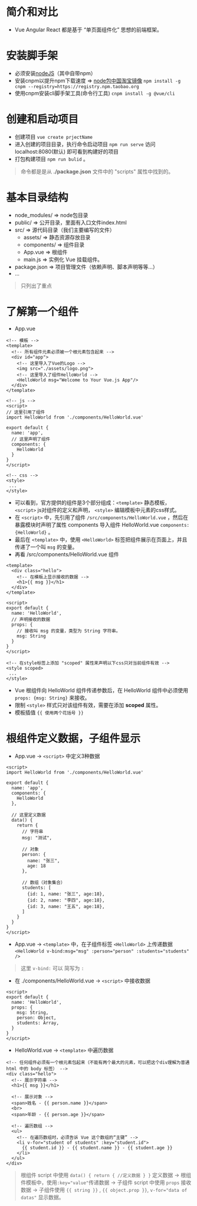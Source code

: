 # 简介和对比
* Vue Angular React 都是基于 “单页面组件化” 思想的前端框架。

# 安装脚手架
* 必须安装[nodeJS](http://nodejs.cn/download/)（其中自带npm）
* 安装cnpm以提升npm下载速度 => [node包中国淘宝镜像](http://npm.taobao.org/) `npm install -g cnpm --registry=https://registry.npm.taobao.org`
* 使用cnpm安装cli脚手架工具(命令行工具) `cnpm install -g @vue/cli`

# 创建和启动项目
* 创建项目 `vue create prjectName`
* 进入创建的项目目录，执行命令启动项目 `npm run serve` 访问 localhost:8080(默认) 即可看到构建好的项目
* 打包构建项目 `npm run bulid` 。
> 命令都是是从 **./package.json** 文件中的 "scripts" 属性中找到的。

# 基本目录结构
* node_modules/ => node包目录
* public/ => 公开目录，里面有入口文件index.html
* src/ => 源代码目录（我们主要编写的文件）
    * assets/ => 静态资源存放目录
    * components/ => 组件目录
    * App.vue => 根组件
    * main.js => 实例化 Vue 挂载组件。
* package.json => 项目管理文件（依赖声明、脚本声明等等...）
* ...
> 只列出了重点

# 了解第一个组件
* App.vue
```
<!-- 模板 -->
<template>
  <!-- 所有组件元素必须被一个根元素包含起来 -->
  <div id="app">
    <!-- 这里导入了Vue的Logo -->
    <img src="./assets/logo.png">
    <!-- 这里导入了组件HelloWorld -->
    <HelloWorld msg="Welcome to Your Vue.js App"/>
  </div>
</template>

<!-- js -->
<script>
// 这里引用了组件
import HelloWorld from './components/HelloWorld.vue'

export default {
  name: 'app',
  // 这里声明了组件
  components: {
    HelloWorld
  }
}
</script>

<!-- css -->
<style>
 ...
</style>
```
* 可以看到，官方提供的组件是3个部分组成：`<template>` 静态模板， `<script>` js对组件的定义和声明， `<style>` 编辑模板中元素的css样式。
* 在 `<script>` 中，先引用了组件 `/src/components/HelloWorld.vue` ，然后在暴露模块时声明了属性 components 导入组件 HelloWorld.vue `components: {HelloWorld}` 。
* 最后在 `<template>` 中，使用 `<HelloWorld>` 标签把组件展示在页面上，并且传递了一个叫 `msg` 的变量。
* 再看 /src/components/HelloWorld.vue 组件
```
<template>
  <div class="hello">
    <!-- 在模板上显示接收的数据 -->
    <h1>{{ msg }}</h1>
  </div>
</template>

<script>
export default {
  name: 'HelloWorld',
  // 声明接收的数据
  props: {
    // 接收叫 msg 的变量，类型为 String 字符串。
    msg: String
  }
}
</script>

<!-- 在style标签上添加 "scoped" 属性来声明以下css只对当前组件有效 -->
<style scoped>
 ...
</style>
```

* Vue 根组件向 HelloWorld 组件传递参数后，在 HelloWorld 组件中必须使用 `props: {msg: String}` 来接收。
* 限制 `<style>` 样式只对该组件有效，需要在添加 **scoped** 属性。
* 模板插值 `{{ 使用两个花括号 }}`

# 根组件定义数据，子组件显示
* App.vue -> `<script>` 中定义3种数据
```
<script>
import HelloWorld from './components/HelloWorld.vue'

export default {
  name: 'app',
  components: {
    HelloWorld
  },

  // 这里定义数据
  data() {
    return {
      // 字符串
      msg: "测试",

      // 对象
      person: {
        name: "张三",
        age: 18
      },

      // 数组（对象集合）
      students: [
        {id: 1, name: "张三", age:18},
        {id: 2, name: "李四", age:18},
        {id: 3, name: "王五", age:18},
      ]
    }
  }
}
</script>
```

* App.vue -> `<template>` 中，在子组件标签 `<HelloWorld>` 上传递数据 `<HelloWorld v-bind:msg="msg" :person="person" :students="students" />` 
> 这里 `v-bind:` 可以 简写为 `:`

* 在 ./components/HelloWorld.vue -> `<script>` 中接收数据
```
<script>
export default {
  name: 'HelloWorld',
  props: {
    msg: String,
    person: Object,
    students: Array,
  }
}
</script>
```

* HelloWorld.vue -> `<template>` 中遍历数据
```
<!-- 任何组件必须有一个根元素包起来（不能有两个最大的元素，可以把这个div理解为普通 html 中的 body 标签） -->
<div class="hello">
  <!-- 展示字符串 -->
  <h1>{{ msg }}</h1>
  
  <!-- 展示对象 -->
  <span>姓名 - {{ person.name }}</span>
  <br>
  <span>年龄 - {{ person.age }}</span>
  
  <!-- 遍历数组 -->
  <ul>
    <!-- 在遍历数组时，必须告诉 Vue 这个数组的“主键” -->
    <li v-for="student of students" :key="student.id">
      {{ student.id }} - {{ student.name }} - {{ student.age }}
    </li>
  </ul>
</div>
```
> 根组件 script 中使用 `data() { return { //定义数据 } }` 定义数据 -> 根组件模板中，使用`:key="value"`传递数据 -> 子组件 script 中使用 `props` 接收数据 -> 子组件使用 `{{ string }}` , `{{ object.prop }}`, `v-for="data of datas"` 显示数据。
